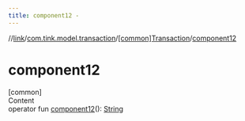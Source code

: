 ```yaml
---
title: component12 -
---
```

//[link](../../index.md)/[com.tink.model.transaction](../index.md)/[[common]Transaction](index.md)/[component12](component12.md)



# component12  
[common]  
Content  
operator fun [component12](component12.md)(): [String](https://kotlinlang.org/api/latest/jvm/stdlib/kotlin/-string/index.html)  



